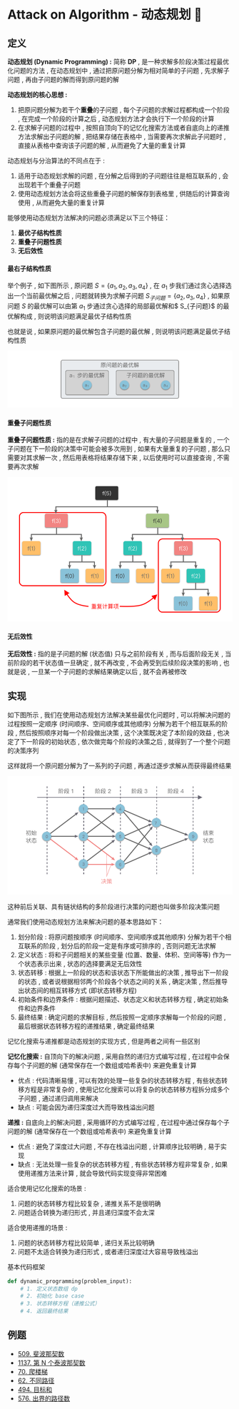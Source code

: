 # Attack on Algorithm - 动态规划 🐝 

## 定义

**动态规划 (Dynamic Programming) :** 简称 **DP** , 是一种求解多阶段决策过程最优化问题的方法 , 在动态规划中 , 通过把原问题分解为相对简单的子问题 , 先求解子问题 , 再由子问题的解而得到原问题的解

**动态规划的核心思想 :**

1. 把原问题分解为若干个**重叠**的子问题 , 每个子问题的求解过程都构成一个阶段 , 在完成一个阶段的计算之后 , 动态规划方法才会执行下一个阶段的计算
2. 在求解子问题的过程中 , 按照自顶向下的记忆化搜索方法或者自底向上的递推方法求解出子问题的解 , 把结果存储在表格中 , 当需要再次求解此子问题时 , 直接从表格中查询该子问题的解 , 从而避免了大量的重复计算

动态规划与分治算法的不同点在于 : 

1. 适用于动态规划求解的问题 , 在分解之后得到的子问题往往是相互联系的 , 会出现若干个重叠子问题
2. 使用动态规划方法会将这些重叠子问题的解保存到表格里 , 供随后的计算查询使用 , 从而避免大量的重复计算

能够使用动态规划方法解决的问题必须满足以下三个特征：

1. **最优子结构性质**
2. **重叠子问题性质**
3. **无后效性**

#### 最右子结构性质

举个例子 , 如下图所示 , 原问题 $S=\{a_1,a_2,a_3,a_4\}$ , 在 $a_1$ 步我们通过贪心选择选出一个当前最优解之后 , 问题就转换为求解子问题 $S_{子问题}=\{a_2,a_3,a_4\}$ , 如果原问题 $S$ 的最优解可以由第 $a_1$ 步通过贪心选择的局部最优解和$ S_{子问题}$ 的最优解构成 , 则说明该问题满足最优子结构性质

也就是说 , 如果原问题的最优解包含子问题的最优解 , 则说明该问题满足最优子结构性质

![dp-01](https://github.com/attack-on-backend/algorithm/blob/master/assert/dp-01.png?raw=true)

#### 重叠子问题性质

**重叠子问题性质 :** 指的是在求解子问题的过程中 , 有大量的子问题是重复的 , 一个子问题在下一阶段的决策中可能会被多次用到 , 如果有大量重复的子问题 , 那么只需要对其求解一次 , 然后用表格将结果存储下来 , 以后使用时可以直接查询 , 不需要再次求解

![dp-02](https://github.com/attack-on-backend/algorithm/blob/master/assert/dp-02.png?raw=true)

#### 无后效性

**无后效性 :** 指的是子问题的解 (状态值) 只与之前阶段有关 , 而与后面阶段无关 , 当前阶段的若干状态值一旦确定 , 就不再改变 , 不会再受到后续阶段决策的影响 , 也就是说 , 一旦某一个子问题的求解结果确定以后 , 就不会再被修改

## 实现

如下图所示 , 我们在使用动态规划方法解决某些最优化问题时 , 可以将解决问题的过程按照一定顺序 (时间顺序、空间顺序或其他顺序) 分解为若干个相互联系的阶段 , 然后按照顺序对每一个阶段做出决策 , 这个决策既决定了本阶段的效益 , 也决定了下一阶段的初始状态 , 依次做完每个阶段的决策之后 , 就得到了一个整个问题的决策序列

这样就将一个原问题分解为了一系列的子问题 , 再通过逐步求解从而获得最终结果

![dp-03](https://github.com/attack-on-backend/algorithm/blob/master/assert/dp-03.png?raw=true)

这种前后关联、具有链状结构的多阶段进行决策的问题也叫做多阶段决策问题

通常我们使用动态规划方法来解决问题的基本思路如下：

1. 划分阶段 : 将原问题按顺序 (时间顺序、空间顺序或其他顺序) 分解为若干个相互联系的阶段 , 划分后的阶段⼀定是有序或可排序的 , 否则问题⽆法求解
2. 定义状态 : 将和子问题相关的某些变量 (位置、数量、体积、空间等等) 作为一个状态表示出来 , 状态的选择要满⾜⽆后效性
3. 状态转移 :  根据上一阶段的状态和该状态下所能做出的决策 , 推导出下一阶段的状态 , 或者说根据相邻两个阶段各个状态之间的关系 , 确定决策 , 然后推导出状态间的相互转移方式 (即状态转移方程)
4. 初始条件和边界条件 : 根据问题描述、状态定义和状态转移方程 , 确定初始条件和边界条件
5. 最终结果 : 确定问题的求解目标 , 然后按照一定顺序求解每一个阶段的问题 , 最后根据状态转移方程的递推结果 , 确定最终结果

记忆化搜索与递推都是动态规划的实现方式 , 但是两者之间有一些区别

**记忆化搜索 :** 自顶向下的解决问题 , 采用自然的递归方式编写过程 , 在过程中会保存每个子问题的解 (通常保存在一个数组或哈希表中) 来避免重复计算

- 优点 : 代码清晰易懂 , 可以有效的处理一些复杂的状态转移方程 , 有些状态转移方程是非常复杂的 , 使用记忆化搜索可以将复杂的状态转移方程拆分成多个子问题 , 通过递归调用来解决
- 缺点 : 可能会因为递归深度过大而导致栈溢出问题

**递推 :** 自底向上的解决问题 , 采用循环的方式编写过程 , 在过程中通过保存每个子问题的解 (通常保存在一个数组或哈希表中) 来避免重复计算

- 优点 : 避免了深度过大问题 , 不存在栈溢出问题 , 计算顺序比较明确 , 易于实现
- 缺点 : 无法处理一些复杂的状态转移方程 , 有些状态转移方程非常复杂 , 如果使用递推方法来计算 , 就会导致代码实现变得非常困难

适合使用记忆化搜索的场景 : 

1. 问题的状态转移方程比较复杂 , 递推关系不是很明确
2. 问题适合转换为递归形式 , 并且递归深度不会太深

适合使用递推的场景 :

1. 问题的状态转移方程比较简单 , 递归关系比较明确
2. 问题不太适合转换为递归形式 , 或者递归深度过大容易导致栈溢出

基本代码框架

```python
def dynamic_programming(problem_input):
    # 1. 定义状态数组 dp
    # 2. 初始化 base case
    # 3. 状态转移方程（递推公式）
    # 4. 返回最终结果
```

## 例题

- [509. 斐波那契数](https://leetcode.cn/problems/fibonacci-number/)
- [1137. 第 N 个泰波那契数](https://leetcode.cn/problems/n-th-tribonacci-number/)
- [70. 爬楼梯](https://leetcode.cn/problems/climbing-stairs/)
- [62. 不同路径](https://leetcode.cn/problems/unique-paths/)
- [494. 目标和](https://leetcode.cn/problems/target-sum/)
- [576. 出界的路径数](https://leetcode.cn/problems/out-of-boundary-paths/)